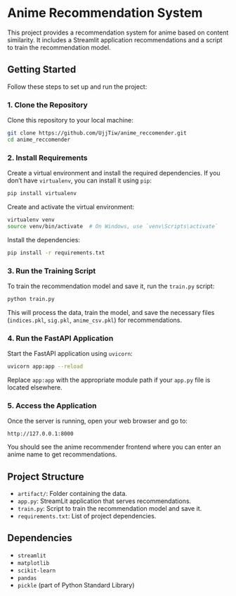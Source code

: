 # Anime Recommendation System

This project provides a recommendation system for anime based on content similarity. It includes a Streamlit application recommendations and a script to train the recommendation model.

## Getting Started

Follow these steps to set up and run the project:

### 1. Clone the Repository

Clone this repository to your local machine:

```bash
git clone https://github.com/UjjTiw/anime_reccomender.git
cd anime_reccomender
```

### 2. Install Requirements

Create a virtual environment and install the required dependencies. If you don’t have `virtualenv`, you can install it using `pip`:

```bash
pip install virtualenv
```

Create and activate the virtual environment:

```bash
virtualenv venv
source venv/bin/activate  # On Windows, use `venv\Scripts\activate`
```

Install the dependencies:

```bash
pip install -r requirements.txt
```

### 3. Run the Training Script

To train the recommendation model and save it, run the `train.py` script:

```bash
python train.py
```

This will process the data, train the model, and save the necessary files (`indices.pkl`, `sig.pkl`, `anime_csv.pkl`) for recommendations.

### 4. Run the FastAPI Application

Start the FastAPI application using `uvicorn`:

```bash
uvicorn app:app --reload
```

Replace `app:app` with the appropriate module path if your `app.py` file is located elsewhere.

### 5. Access the Application

Once the server is running, open your web browser and go to:

```
http://127.0.0.1:8000
```

You should see the anime recommender frontend where you can enter an anime name to get recommendations.

## Project Structure

- `artifact/`: Folder containing the data.
- `app.py`: StreamLit application that serves recommendations.
- `train.py`: Script to train the recommendation model and save it.
- `requirements.txt`: List of project dependencies.

## Dependencies

- `streamlit`
- `matplotlib`
- `scikit-learn`
- `pandas`
- `pickle` (part of Python Standard Library)

